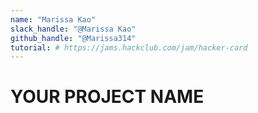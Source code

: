```yaml
---
name: "Marissa Kao"
slack_handle: "@Marissa Kao"
github_handle: "@Marissa314"
tutorial: # https://jams.hackclub.com/jam/hacker-card
---
```


# YOUR PROJECT NAME

<!-- Describe your board in 2-3 sentences. What are you making? What will it do? -->

<!-- How much is it going to cost? -->

<!-- Tell us a little bit about your design process. What were some challenges? What helped? ***Totally optional*** -->
